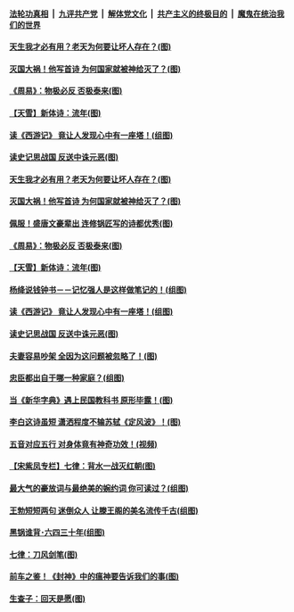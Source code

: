 ####  [法轮功真相](../../../../basic/blob/master/README.md?t=09031352) &nbsp;|&nbsp; [九评共产党](../../../../9ping.md/blob/master/README.md?t=09031352) &nbsp;|&nbsp; [解体党文化](../../../../jtdwh.md/blob/master/README.md?t=09031352)  &nbsp;|&nbsp; [共产主义的终极目的](../../../../gczydzjmd.md/blob/master/README.md?t=09031352) &nbsp;|&nbsp; [魔鬼在统治我们的世界](../../../../mgztzwmdsj.md/blob/master/README.md?t=09031352) 

#### [天生我才必有用？老天为何要让坏人存在？(图)](../pages/p7/905855.md?t=09031352) 

#### [灭国大祸！他写首诗 为何国家就被神给灭了？(图)](../pages/p7/895556.md?t=09031352) 

#### [《周易》：物极必反 否极泰来(图)](../pages/p7/905658.md?t=09031352) 

#### [【天雪】新体诗：流年(图)](../pages/p7/905900.md?t=09031352) 

#### [读《西游记》 竟让人发现心中有一座塔！(组图)](../pages/p7/901777.md?t=09031352) 

#### [读史记思战国 反送中诛元恶(图)](../pages/p7/905847.md?t=09031352) 

#### [天生我才必有用？老天为何要让坏人存在？(图)](../pages/p7/905855.md?t=09031352) 

#### [灭国大祸！他写首诗 为何国家就被神给灭了？(图)](../pages/p7/895556.md?t=09031352) 

#### [佩服！盛唐文豪辈出 连修锅匠写的诗都优秀(图)](../pages/p7/904741.md?t=09031352) 

#### [《周易》：物极必反 否极泰来(图)](../pages/p7/905658.md?t=09031352) 

#### [【天雪】新体诗：流年(图)](../pages/p7/905900.md?t=09031352) 

#### [杨绛说钱钟书－－记忆强人是这样做笔记的！(组图)](../pages/p7/905432.md?t=09031352) 

#### [读《西游记》 竟让人发现心中有一座塔！(组图)](../pages/p7/901777.md?t=09031352) 

#### [读史记思战国 反送中诛元恶(图)](../pages/p7/905847.md?t=09031352) 

#### [夫妻容易吵架 全因为这问题被忽略了！(图)](../pages/p7/886205.md?t=09031352) 

#### [忠臣都出自于哪一种家庭？(组图)](../pages/p7/905193.md?t=09031352) 

#### [当《新华字典》遇上民国教科书 原形毕露！(图)](../pages/p7/905163.md?t=09031352) 

#### [李白这诗虽短 潇洒程度不输苏轼《定风波》！(图)](../pages/p7/904739.md?t=09031352) 

#### [五音对应五行 对身体竟有神奇功效！(视频)](../pages/p7/904229.md?t=09031352) 

#### [【宋紫凤专栏】七律：背水一战灭红朝(图)](../pages/p7/905684.md?t=09031352) 

#### [最大气的豪放词与最绝美的婉约词 你可读过？(组图)](../pages/p7/904138.md?t=09031352) 

#### [王勃短短两句 迷倒众人 让滕王阁的美名流传千古(组图)](../pages/p7/904355.md?t=09031352) 

#### [黑锅谁背･六四三十年(组图)](../pages/p7/905615.md?t=09031352) 

#### [七律：刀风剑笔(图)](../pages/p7/905616.md?t=09031352) 

#### [前车之鉴！《封神》中的瘟神要告诉我们的事(图)](../pages/p7/895136.md?t=09031352) 

#### [生查子：回天是愿(图)](../pages/p7/905614.md?t=09031352) 

